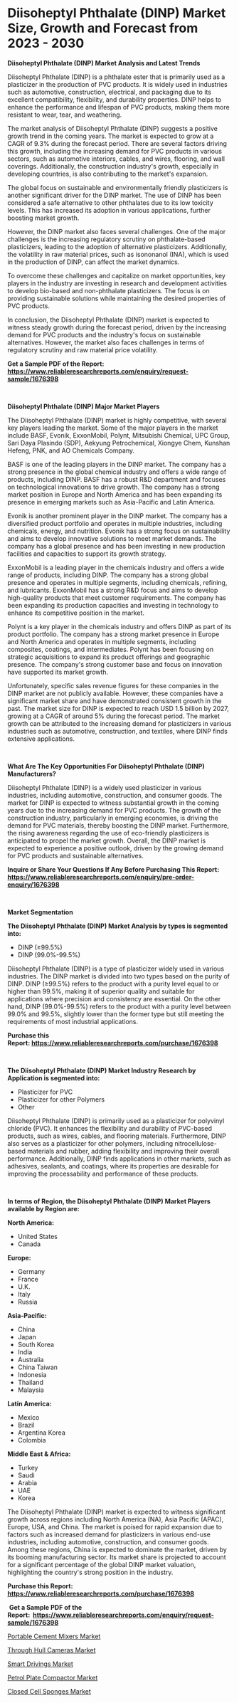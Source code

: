 <p><h1>Diisoheptyl Phthalate (DINP) Market Size, Growth and Forecast from 2023 - 2030</h1></p><p><strong>Diisoheptyl Phthalate (DINP) Market Analysis and Latest Trends</strong></p>
<p><p>Diisoheptyl Phthalate (DINP) is a phthalate ester that is primarily used as a plasticizer in the production of PVC products. It is widely used in industries such as automotive, construction, electrical, and packaging due to its excellent compatibility, flexibility, and durability properties. DINP helps to enhance the performance and lifespan of PVC products, making them more resistant to wear, tear, and weathering.</p><p>The market analysis of Diisoheptyl Phthalate (DINP) suggests a positive growth trend in the coming years. The market is expected to grow at a CAGR of 9.3% during the forecast period. There are several factors driving this growth, including the increasing demand for PVC products in various sectors, such as automotive interiors, cables, and wires, flooring, and wall coverings. Additionally, the construction industry's growth, especially in developing countries, is also contributing to the market's expansion.</p><p>The global focus on sustainable and environmentally friendly plasticizers is another significant driver for the DINP market. The use of DINP has been considered a safe alternative to other phthalates due to its low toxicity levels. This has increased its adoption in various applications, further boosting market growth.</p><p>However, the DINP market also faces several challenges. One of the major challenges is the increasing regulatory scrutiny on phthalate-based plasticizers, leading to the adoption of alternative plasticizers. Additionally, the volatility in raw material prices, such as isononanol (INA), which is used in the production of DINP, can affect the market dynamics.</p><p>To overcome these challenges and capitalize on market opportunities, key players in the industry are investing in research and development activities to develop bio-based and non-phthalate plasticizers. The focus is on providing sustainable solutions while maintaining the desired properties of PVC products.</p><p>In conclusion, the Diisoheptyl Phthalate (DINP) market is expected to witness steady growth during the forecast period, driven by the increasing demand for PVC products and the industry's focus on sustainable alternatives. However, the market also faces challenges in terms of regulatory scrutiny and raw material price volatility.</p></p>
<p><strong>Get a Sample PDF of the Report:&nbsp; <a href="https://www.reliableresearchreports.com/enquiry/request-sample/1676398">https://www.reliableresearchreports.com/enquiry/request-sample/1676398</a></strong></p>
<p>&nbsp;</p>
<p><strong>Diisoheptyl Phthalate (DINP) Major Market Players</strong></p>
<p><p>The Diisoheptyl Phthalate (DINP) market is highly competitive, with several key players leading the market. Some of the major players in the market include BASF, Evonik, ExxonMobil, Polynt, Mitsubishi Chemical, UPC Group, Sari Daya Plasindo (SDP), Aekyung Petrochemical, Xiongye Chem, Kunshan Hefeng, PNK, and AO Chemicals Company. </p><p>BASF is one of the leading players in the DINP market. The company has a strong presence in the global chemical industry and offers a wide range of products, including DINP. BASF has a robust R&D department and focuses on technological innovations to drive growth. The company has a strong market position in Europe and North America and has been expanding its presence in emerging markets such as Asia-Pacific and Latin America. </p><p>Evonik is another prominent player in the DINP market. The company has a diversified product portfolio and operates in multiple industries, including chemicals, energy, and nutrition. Evonik has a strong focus on sustainability and aims to develop innovative solutions to meet market demands. The company has a global presence and has been investing in new production facilities and capacities to support its growth strategy. </p><p>ExxonMobil is a leading player in the chemicals industry and offers a wide range of products, including DINP. The company has a strong global presence and operates in multiple segments, including chemicals, refining, and lubricants. ExxonMobil has a strong R&D focus and aims to develop high-quality products that meet customer requirements. The company has been expanding its production capacities and investing in technology to enhance its competitive position in the market. </p><p>Polynt is a key player in the chemicals industry and offers DINP as part of its product portfolio. The company has a strong market presence in Europe and North America and operates in multiple segments, including composites, coatings, and intermediates. Polynt has been focusing on strategic acquisitions to expand its product offerings and geographic presence. The company's strong customer base and focus on innovation have supported its market growth. </p><p>Unfortunately, specific sales revenue figures for these companies in the DINP market are not publicly available. However, these companies have a significant market share and have demonstrated consistent growth in the past. The market size for DINP is expected to reach USD 1.5 billion by 2027, growing at a CAGR of around 5% during the forecast period. The market growth can be attributed to the increasing demand for plasticizers in various industries such as automotive, construction, and textiles, where DINP finds extensive applications.</p></p>
<p>&nbsp;</p>
<p><strong>What Are The Key Opportunities For Diisoheptyl Phthalate (DINP) Manufacturers?</strong></p>
<p><p>Diisoheptyl Phthalate (DINP) is a widely used plasticizer in various industries, including automotive, construction, and consumer goods. The market for DINP is expected to witness substantial growth in the coming years due to the increasing demand for PVC products. The growth of the construction industry, particularly in emerging economies, is driving the demand for PVC materials, thereby boosting the DINP market. Furthermore, the rising awareness regarding the use of eco-friendly plasticizers is anticipated to propel the market growth. Overall, the DINP market is expected to experience a positive outlook, driven by the growing demand for PVC products and sustainable alternatives.</p></p>
<p><strong>Inquire or Share Your Questions If Any Before Purchasing This Report: <a href="https://www.reliableresearchreports.com/enquiry/pre-order-enquiry/1676398">https://www.reliableresearchreports.com/enquiry/pre-order-enquiry/1676398</a></strong></p>
<p>&nbsp;</p>
<p><strong>Market Segmentation</strong></p>
<p><strong>The Diisoheptyl Phthalate (DINP) Market Analysis by types is segmented into:</strong></p>
<p><ul><li>DINP (≥99.5%)</li><li>DINP (99.0%-99.5%)</li></ul></p>
<p><p>Diisoheptyl Phthalate (DINP) is a type of plasticizer widely used in various industries. The DINP market is divided into two types based on the purity of DINP. DINP (≥99.5%) refers to the product with a purity level equal to or higher than 99.5%, making it of superior quality and suitable for applications where precision and consistency are essential. On the other hand, DINP (99.0%-99.5%) refers to the product with a purity level between 99.0% and 99.5%, slightly lower than the former type but still meeting the requirements of most industrial applications.</p></p>
<p><strong>Purchase this Report:&nbsp;<a href="https://www.reliableresearchreports.com/purchase/1676398">https://www.reliableresearchreports.com/purchase/1676398</a></strong></p>
<p>&nbsp;</p>
<p><strong>The Diisoheptyl Phthalate (DINP) Market Industry Research by Application is segmented into:</strong></p>
<p><ul><li>Plasticizer for PVC</li><li>Plasticizer for other Polymers</li><li>Other</li></ul></p>
<p><p>Diisoheptyl Phthalate (DINP) is primarily used as a plasticizer for polyvinyl chloride (PVC). It enhances the flexibility and durability of PVC-based products, such as wires, cables, and flooring materials. Furthermore, DINP also serves as a plasticizer for other polymers, including nitrocellulose-based materials and rubber, adding flexibility and improving their overall performance. Additionally, DINP finds applications in other markets, such as adhesives, sealants, and coatings, where its properties are desirable for improving the processability and performance of these products.</p></p>
<p>&nbsp;</p>
<p><strong>In terms of Region, the Diisoheptyl Phthalate (DINP) Market Players available by Region are:</strong></p>
<p>
    <p> <strong> North America: </strong>
        <ul>
            <li>United States</li>
            <li>Canada</li>
        </ul>
        </p> 
    <p> <strong> Europe: </strong>
        <ul>
            <li>Germany</li>
            <li>France</li>
            <li>U.K.</li>
            <li>Italy</li>
            <li>Russia</li>
        </ul>
        </p> 
    <p> <strong> Asia-Pacific: </strong>
        <ul>
            <li>China</li>
            <li>Japan</li>
            <li>South Korea</li>
            <li>India</li>
            <li>Australia</li>
            <li>China Taiwan</li>
            <li>Indonesia</li>
            <li>Thailand</li>
            <li>Malaysia</li>
        </ul>
        </p> 
    <p> <strong> Latin America: </strong>
        <ul>
            <li>Mexico</li>
            <li>Brazil</li>
            <li>Argentina Korea</li>
            <li>Colombia</li>
        </ul>
        </p> 
    <p> <strong> Middle East & Africa: </strong>
        <ul>
            <li>Turkey</li>
            <li>Saudi</li>
            <li>Arabia</li>
            <li>UAE</li>
            <li>Korea</li>
        </ul>
    </p>
    </p>
<p><p>The Diisoheptyl Phthalate (DINP) market is expected to witness significant growth across regions including North America (NA), Asia Pacific (APAC), Europe, USA, and China. The market is poised for rapid expansion due to factors such as increased demand for plasticizers in various end-use industries, including automotive, construction, and consumer goods. Among these regions, China is expected to dominate the market, driven by its booming manufacturing sector. Its market share is projected to account for a significant percentage of the global DINP market valuation, highlighting the country's strong position in the industry.</p></p>
<p><strong>Purchase this Report: <a href="https://www.reliableresearchreports.com/purchase/1676398">https://www.reliableresearchreports.com/purchase/1676398</a></strong></p>
<p>&nbsp;<strong>Get a Sample PDF of the Report:&nbsp;&nbsp;<a href="https://www.reliableresearchreports.com/enquiry/request-sample/1676398">https://www.reliableresearchreports.com/enquiry/request-sample/1676398</a></strong></p>
<p><strong></strong></p>
<p><p><a href="https://medium.com/@draft.web.back/portable-cement-mixers-market-size-growth-forecast-2023-2030-968c0586fd2f">Portable Cement Mixers Market</a></p><p><a href="https://www.linkedin.com/pulse/through-hull-cameras-market-size-share-global-analysis/">Through Hull Cameras Market</a></p><p><a href="https://www.linkedin.com/pulse/smart-drivings-market-share-amp-new-trends-analysis-report/">Smart Drivings Market</a></p><p><a href="https://medium.com/@wall.see.write/petrol-plate-compactor-market-size-growth-forecast-2023-2030-3b997773b257">Petrol Plate Compactor Market</a></p><p><a href="https://www.linkedin.com/pulse/decoding-closed-cell-sponges-market-deep-dive-latest/">Closed Cell Sponges Market</a></p></p>